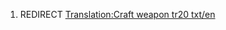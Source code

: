 1.  REDIRECT [Translation:Craft weapon tr20
    txt/en](Translation:Craft_weapon_tr20_txt/en "wikilink")